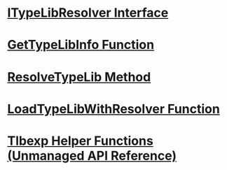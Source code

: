 # [ITypeLibResolver Interface](itypelibresolver-interface.md)
# [GetTypeLibInfo Function](gettypelibinfo-function.md)
# [ResolveTypeLib Method](resolvetypelib-method.md)
# [LoadTypeLibWithResolver Function](loadtypelibwithresolver-function.md)
# [Tlbexp Helper Functions (Unmanaged API Reference)](tlbexp-helper-functions-unmanaged-api-reference.md)
